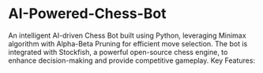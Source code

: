 # AI-Powered-Chess-Bot
An intelligent AI-driven Chess Bot built using Python, leveraging Minimax algorithm with Alpha-Beta Pruning for efficient move selection. The bot is integrated with Stockfish, a powerful open-source chess engine, to enhance decision-making and provide competitive gameplay.  Key Features:
